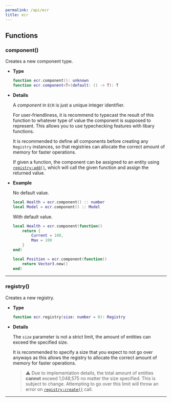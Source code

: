 ```yaml
---
permalink: /api/ecr
title: ecr
---
```


## Functions

### component()

Creates a new component type.

- **Type**

    ```lua
    function ecr.component(): unknown
    function ecr.component<T>(default: () -> T): T
    ```

- **Details**

    A *component* in `ECR` is just a unique integer identifier.

    For user-friendliness, it is recommend to typecast the result of this function
    to whatever type of value the component is supposed to represent.
    This allows you to use typechecking features with libary functions.

    It is recommended to define all components before creating any `Registry` instances,
    so that registries can allocate the correct amount of memory for faster operations.

    If given a function, the component can be assigned to an entity using [`registry:add()`](Registry#add),
    which will call the given function and assign the returned value.

- **Example**

    No default value.

    ```lua
    local Health = ecr.component() :: number
    local Model = ecr.component() :: Model
    ```

    With default value.

    ```lua
    local Health = ecr.component(function()
        return {
            Current = 100,
            Max = 100
        }
    end)

    local Position = ecr.component(function()
        return Vector3.new()
    end)
    ```

---

### registry()

Creates a new registry.

- **Type**

    ```lua
    function ecr.registry(size: number = 0): Registry
    ```

- **Details**

    The `size` parameter is not a strict limit,
    the amount of entities can exceed the specified size.

    It is recommended to specify a size that you expect to not go over anyways
    as this allows the registry to allocate the correct amount of memory for faster operations.

    > ⚠️ Due to implementation details, the total amount of entities **cannot** exceed 1,048,575 no matter the size specified.
    > This is subject to change.
    > Attempting to go over this limit will throw an error on [`registry:create()`](Registry#create) call.

---
